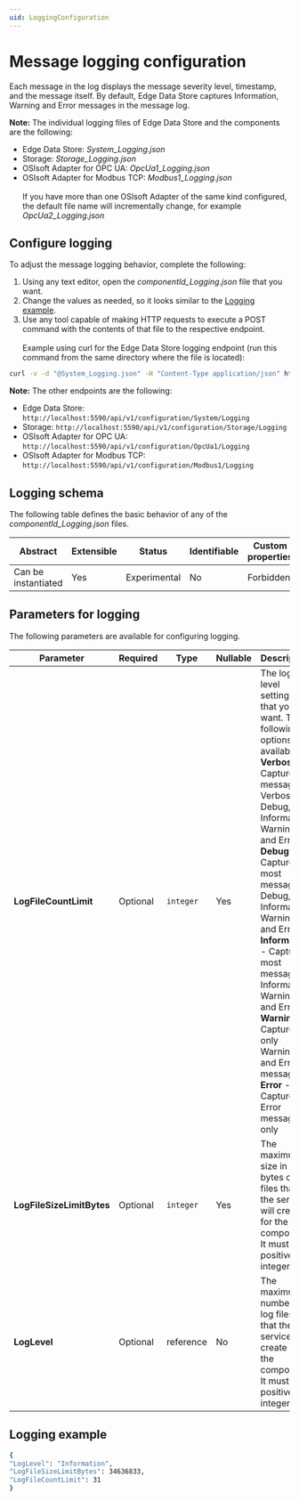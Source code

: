 ```yaml
---
uid: LoggingConfiguration
---
```


# Message logging configuration

Each message in the log displays the message severity level, timestamp, and the message itself. By default, Edge Data Store captures Information, Warning and Error messages in the message log.

**Note:** The individual logging files of Edge Data Store and the components are the following:<br>
  - Edge Data Store: _System_Logging.json_
  - Storage: _Storage_Logging.json_
  - OSIsoft Adapter for OPC UA: _OpcUa1_Logging.json_
  - OSIsoft Adapter for Modbus TCP: _Modbus1_Logging.json_ <br><br>
If you have more than one OSIsoft Adapter of the same kind configured, the default file name will incrementally change, for example _OpcUa2_Logging.json_

## Configure logging

To adjust the message logging behavior, complete the following:

1. Using any text editor, open the _componentId_Logging.json_ file that you want.
2. Change the values as needed, so it looks similar to the [Logging example](#logging-example).
3. Use any tool capable of making HTTP requests to execute a POST command with the contents of that file to the respective endpoint. <br><br> Example using curl for the Edge Data Store logging endpoint (run this command from the same directory where the file is located):

```bash
curl -v -d "@System_Logging.json" -H "Content-Type application/json" http://localhost:5590/api/v1/configuration/System/Logging
```

**Note:** The other endpoints are the following:<br>
  - Edge Data Store: `http://localhost:5590/api/v1/configuration/System/Logging`
  - Storage: `http://localhost:5590/api/v1/configuration/Storage/Logging`
  - OSIsoft Adapter for OPC UA: `http://localhost:5590/api/v1/configuration/OpcUa1/Logging`
  - OSIsoft Adapter for Modbus TCP: `http://localhost:5590/api/v1/configuration/Modbus1/Logging`

## Logging schema

The following table defines the basic behavior of any of the _componentId_Logging.json_ files.

| Abstract            | Extensible | Status       | Identifiable | Custom properties | Additional properties | 
| ------------------- | ---------- | ------------ | ------------ | ----------------- | --------------------- | 
| Can be instantiated | Yes        | Experimental | No           | Forbidden         | Forbidden             |

## Parameters for logging

The following parameters are available for configuring logging.

| Parameter                   | Required | Type      | Nullable | Description |
| --------------------------- | ---------| --------  | -------- | ----------- |
| **LogFileCountLimit**       | Optional | `integer` | Yes      | The log level settings that you want. The following options are available: <br> **Verbose** - Captures all messages: Verbose, Debug, Information, Warning and Error <br> **Debug** - Captures most messages: Debug, Information, Warning and Error <br> **Information** - Captures most messages: Information, Warning and Error <br> **Warning** - Captures only Warning and Error messages <br> **Error** - Captures Error messages only |
| **LogFileSizeLimitBytes**   | Optional | `integer` | Yes      | The maximum size in bytes of log files that the service will create for the component. It must be a positive integer.            |
| **LogLevel**                | Optional | reference | No       | The maximum number of log files that the service will create for the component. It must be a positive integer.            |

## Logging example

```bash
{
"LogLevel": "Information",
"LogFileSizeLimitBytes": 34636833,
"LogFileCountLimit": 31
}
```
